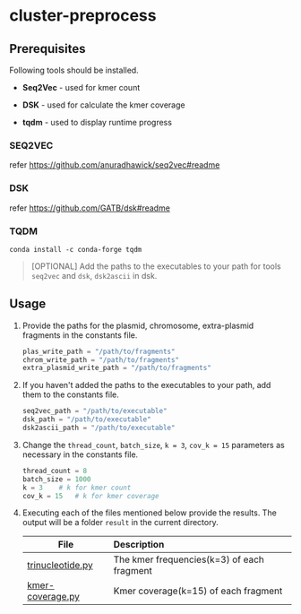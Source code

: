 # cluster-preprocess

## Prerequisites

Following tools should be installed.

-   **Seq2Vec** - used for kmer count
    
-   **DSK** - used for calculate the kmer coverage
        
-   **tqdm** - used to display runtime progress

### SEQ2VEC 
refer https://github.com/anuradhawick/seq2vec#readme

### DSK
refer https://github.com/GATB/dsk#readme

### TQDM
```
conda install -c conda-forge tqdm
```

> [OPTIONAL] Add the paths to the executables to your path for tools `seq2vec` and `dsk`, `dsk2ascii` in dsk.

## Usage

1. Provide the paths for the plasmid, chromosome, extra-plasmid fragments in the constants file.
    ``` python
    plas_write_path = "/path/to/fragments" 
    chrom_write_path = "/path/to/fragments" 
    extra_plasmid_write_path = "/path/to/fragments"
    ```

2. If you haven't added the paths to the executables to your path, add them to the constants file.
    ``` python
    seq2vec_path = "/path/to/executable"
    dsk_path = "/path/to/executable"
    dsk2ascii_path = "/path/to/executable"
    ```

3. Change the `thread_count`, `batch_size`, `k = 3`, `cov_k = 15` parameters as necessary in the constants file.

   ```python
   thread_count = 8
   batch_size = 1000
   k = 3    # k for kmer count 
   cov_k = 15   # k for kmer coverage
   ```

4. Executing each of the files mentioned below provide the results. The output will be a folder `result` in the current directory.

   | File        | Description                                                  |
   | ----------- | :----------------------------------------------------------- |
   | [trinucleotide.py](./trinucleotide.py)     | The kmer frequencies(k=3) of each fragment  |
   | [kmer-coverage.py](./kmer-coverage.py)     | Kmer coverage(k=15) of each fragment        |
